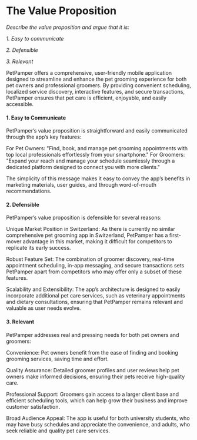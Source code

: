 # The Value Proposition

*Describe the value proposition and argue that it is:*

*1. Easy to communicate*

*2. Defensible*

*3. Relevant*

PetPamper offers a comprehensive, user-friendly mobile application designed to streamline and enhance the pet grooming experience for both pet owners and professional groomers. By providing convenient scheduling, localized service discovery, interactive features, and secure transactions, PetPamper ensures that pet care is efficient, enjoyable, and easily accessible.

#### 1. Easy to Communicate
PetPamper’s value proposition is straightforward and easily communicated through the app’s key features:

For Pet Owners: "Find, book, and manage pet grooming appointments with top local professionals effortlessly from your smartphone."
For Groomers: "Expand your reach and manage your schedule seamlessly through a dedicated platform designed to connect you with more clients."

The simplicity of this message makes it easy to convey the app’s benefits in marketing materials, user guides, and through word-of-mouth recommendations.


#### 2. Defensible
PetPamper’s value proposition is defensible for several reasons:

Unique Market Position in Switzerland: As there is currently no similar comprehensive pet grooming app in Switzerland, PetPamper has a first-mover advantage in this market, making it difficult for competitors to replicate its early success.

Robust Feature Set: The combination of groomer discovery, real-time appointment scheduling, in-app messaging, and secure transactions sets PetPamper apart from competitors who may offer only a subset of these features.

Scalability and Extensibility: The app’s architecture is designed to easily incorporate additional pet care services, such as veterinary appointments and dietary consultations, ensuring that PetPamper remains relevant and valuable as user needs evolve.


#### 3. Relevant
PetPamper addresses real and pressing needs for both pet owners and groomers:

Convenience: Pet owners benefit from the ease of finding and booking grooming services, saving time and effort.

Quality Assurance: Detailed groomer profiles and user reviews help pet owners make informed decisions, ensuring their pets receive high-quality care.

Professional Support: Groomers gain access to a larger client base and efficient scheduling tools, which can help grow their business and improve customer satisfaction.

Broad Audience Appeal: The app is useful for both university students, who may have busy schedules and appreciate the convenience, and adults, who seek reliable and quality pet care services.

